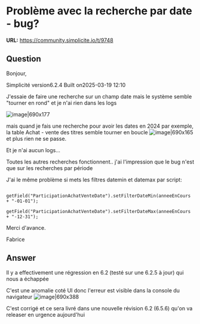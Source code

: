 # Problème avec la recherche par date - bug?

**URL:** https://community.simplicite.io/t/9748

## Question
Bonjour,

Simplicité version6.2.4
Built on2025-03-19 12:10

J'essaie de faire une recherche sur un champ date mais le système semble "tourner en rond" et je n'ai rien dans les logs

![image|690x177](upload://aZOLSSWnISvk95frOBr0UmsIlQ9.png)

mais quand je fais une recherche pour avoir les dates en 2024 par exemple, la table Achat - vente des titres semble tourner en boucle
![image|690x165](upload://azMd0ddB06gLR8yu9PDO7HRDb7k.png)
et plus rien ne se passe.

Et je n'ai aucun logs...

Toutes les autres recherches fonctionnent.. j'ai l'impression que le bug n'est que sur les recherches par période


J'ai le même problème si mets les filtres datemin et datemax par script:
```
			getField("ParticipationAchatVenteDate").setFilterDateMin(anneeEnCours + "-01-01");
			getField("ParticipationAchatVenteDate").setFilterDateMax(anneeEnCours + "-12-31");

```

Merci d'avance.

Fabrice

## Answer
Il y a effectivement une régression en 6.2 (testé sur une 6.2.5 à jour) qui nous a échappée

C'est une anomalie coté UI donc l'erreur est visible dans la console du navigateur
![image|690x388](upload://3QHUmIjrGwgAzx4pokS9LV6qZt.png)

C'est corrigé et ce sera livré dans une nouvelle révision 6.2 (6.5.6) qu'on va releaser en urgence aujourd'hui
